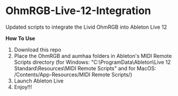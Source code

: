# OhmRGB-Live-12-Integration
Updated scripts to integrate the Livid OhmRGB into Ableton Live 12

**How To Use**
1. Download this repo
2. Place the OhmRGB and aumhaa folders in Ableton's MIDI Remote Scripts directory (for Windows: "C:\ProgramData\Ableton\Live 12 Standard\Resources\MIDI Remote Scripts" and for MacOS: /Contents/App-Resources/MIDI Remote Scripts/)
4. Launch Ableton Live
5. Enjoy!!!
